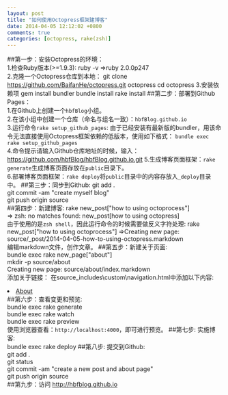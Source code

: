 ```yaml
---
layout: post
title: "如何使用Octopress框架建博客"
date: 2014-04-05 12:12:02 +0800
comments: true
categories: [octopress, rake(zsh)]
---
```

##第一步：安装Octopress的环境：  
  1.检查Ruby版本(>=1.9.3): 
    ruby -v =>ruby 2.0.0p247  
  2.克隆一个Octopress仓库到本地： 
    git clone https://github.com/BaifanHe/octopress.git octopress 
    cd octopress 
  3.安装依赖项 
    gem install bundler 
    bundle install 
    rake install 
##第二步：部署到Github Pages：  
  1.在Github上创建一个`hbfBlog`小组。  
  2.在该小组中创建一个仓库（命名与组名一致）：`hbfBlog.github.io`  
  3.运行命令`rake setup_github_pages`: 
    由于已经安装有最新版的bundler，用该命令无法直接使用Octopress框架依赖的低版本，使用如下格式：
    `bundle exec rake setup_github_pages`  
  4.命令提示请输入Github仓库地址的时候，输入： 
    https://github.com/hbfBlog/hbfBlog.github.io.git 
  5.生成博客页面框架：`rake generate`生成博客页面存放在`public`目录下。   
  6.部署博客页面框架：`rake deploy`将`public`目录中的内容存放入`_deploy`目录中。 
##第三步：同步到Github: 
    git add .  
    git commit -am "create myself blog"   
    git push origin source  
##第四步：新建博客:
    rake new_post["how to using octoprocess"]  
    => zsh: no matches found: new_post[how to using octopress]  
  由于使用的是`zsh shell`，因此运行命令的时候需要做反义字符处理: 
    rake new_post\["how to using octoprocess"\] 
    =>Creating new page: source/_post/2014-04-05-how-to-using-octopress.markdown  
  编辑markdown文件，创作文章。
##第五步：新建关于页面:  
    bundle exec rake new_page\["about"\]                
    mkdir -p source/about  
    Creating new page: source/about/index.markdown  
  添加关于链接：
    在source\_includes\custom\navigation.html中添加以下内容:
    <li><a href="{{ root_url }}/about">About</a></li>
##第六步：查看变更和预览:  
    bundle exec rake generate  
    bundle exec rake watch  
    bundle exec rake preview  
  使用浏览器查看：`http://localhost:4000`，即可进行预览。
##第七步: 实施博客:  
    bundle exec rake deploy
##第八步: 提交到Github:  
    git add .  
    git status  
    git commit -am "create a new post and about page"  
    git push origin source  
##第九步：访问
  http://hbfblog.github.io
